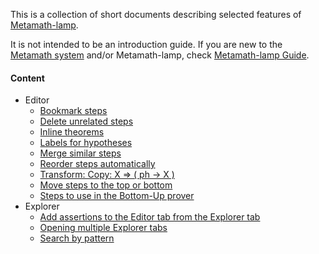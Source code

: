 This is a collection of short documents describing selected features 
of [Metamath-lamp](https://github.com/expln/metamath-lamp).

It is not intended to be an introduction guide. 
If you are new to the [Metamath system](https://us.metamath.org/) and/or Metamath-lamp, 
check [Metamath-lamp Guide](https://lamp-guide.metamath.org).

#### Content
* Editor
  - [Bookmark steps](editor/bookmark_steps.md)
  - [Delete unrelated steps](editor/delete_unrelated_steps.md)
  - [Inline theorems](editor/inline_theorems.md)
  - [Labels for hypotheses](editor/labels_for_hypotheses.md)
  - [Merge similar steps](editor/merge_similar_steps.md)
  - [Reorder steps automatically](editor/reorder_steps_automatically.md)
  - [Transform: Copy: X ⇒ ( ph -> X )](editor/transform_copy_for_deduction.md)
  - [Move steps to the top or bottom](editor/move_multiple_steps.md)
  - [Steps to use in the Bottom-Up prover](editor/steps_in_bottom_up_prover.md)
* Explorer
  - [Add assertions to the Editor tab from the Explorer tab](explorer/add_assertions_to_editor_from_explorer.md)
  - [Opening multiple Explorer tabs](explorer/multiple_explorer_tabs.md)
  - [Search by pattern](explorer/search_by_pattern.md)
